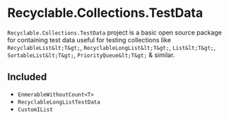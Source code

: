 # Recyclable.Collections.TestData
`Recyclable.Collections.TestData` project is a basic open source package for containing test data useful for testing collections like `RecyclableList&lt;T&gt;`, `RecyclableLongList&lt;T&gt;`, `List&lt;T&gt;`, `SortableList&lt;T&gt;`, `PriorityQueue&lt;T&gt;` &amp; similar.

## Included
* `EnmerableWithoutCount<T>`
* `RecyclableLongListTestData`
* `CustomIList`
